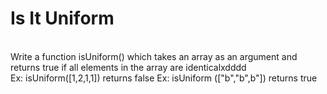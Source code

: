 # Is It Uniform
<br>
Write a function isUniform() which takes an array as an argument and returns true if all elements in the array are identicalxdddd
<br>
Ex: isUniform([1,2,1,1]) returns false
Ex: isUniform (["b","b",b"]) returns true
